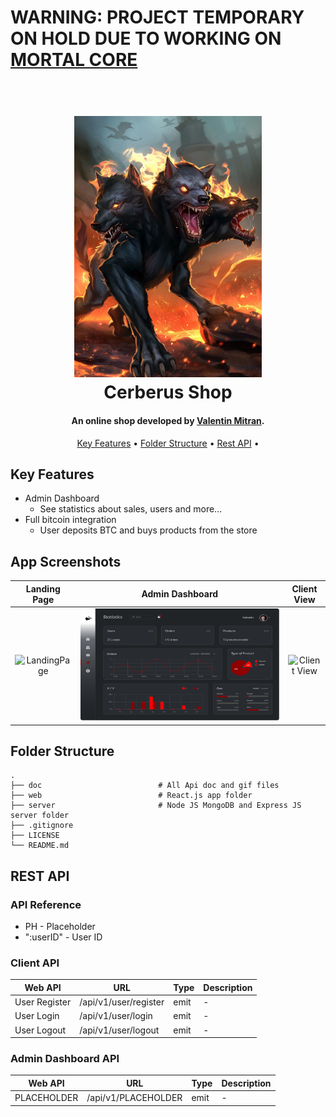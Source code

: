 <h1> WARNING: PROJECT TEMPORARY ON HOLD DUE TO WORKING ON <a href="https://mortalcore.com" target="_blank"> MORTAL CORE </a> </h1>
<h1 align="center">
  <br>
<img src="https://github.com/ValentinMitran/Cerberus/blob/master/web/public/cerberus.jpg" alt="Cerberus" width="300">
  <br>
  Cerberus Shop
  <br>
</h1>

<h4 align="center">An online shop developed by <a href="https://www.linkedin.com/in/valentinmitran/" target="_blank">Valentin Mitran</a>.</h4>

<p align="center">
  <a href="#key-features">Key Features</a> •
  <a href="#folder-structure">Folder Structure</a> •
  <a href="#rest-api">Rest API</a> •
</p>

## Key Features

- Admin Dashboard
  - See statistics about sales, users and more...
- Full bitcoin integration
  - User deposits BTC and buys products from the store


## App Screenshots

Landing Page         |  Admin Dashboard | Client View   
:-------------------------:|:-------------------------:|:-------------------------:
<img src="https://via.placeholder.com/1920x1080" title="LandingPage " width="100%"> |<img src="https://github.com/ValentinMitran/Cerberus/blob/master/dashboard.png" title="Admin Dashboard" width="100%">|<img src="https://via.placeholder.com/1920x1080" title="Client View" width="100%">

## Folder Structure

    .
    ├── doc                          # All Api doc and gif files
    ├── web                          # React.js app folder
    ├── server                       # Node JS MongoDB and Express JS server folder
    ├── .gitignore
    ├── LICENSE
    └── README.md


## REST API

### API Reference

- PH - Placeholder
- ":userID" -  User ID

### Client API

Web API| URL | Type | Description
------------ | ------------- |------------- | -------------
User Register| /api/v1/user/register | emit | -
User Login | /api/v1/user/login | emit | -
User Logout | /api/v1/user/logout | emit | -


### Admin Dashboard API

Web API| URL | Type | Description
------------ | ------------- |------------- | -------------
PLACEHOLDER| /api/v1/PLACEHOLDER | emit | -
